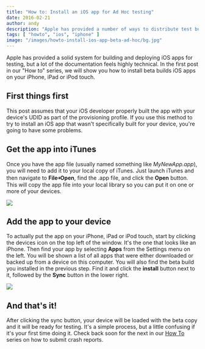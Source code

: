 ```yaml
---
title: "How to: Install an iOS app for Ad Hoc testing"
date: 2016-02-21
author: andy
description: "Apple has provided a number of ways to distribute test builds for iOS devices. Here's the simplest."
tags: [ "howto", "ios", "iphone" ]
image: "/images/howto-install-ios-app-beta-ad-hoc/bg.jpg"
---
```


Apple has provided a solid system for building and deploying iOS apps for testing, but a lot of the documentation feels highly technical. In the first post in our "How to" series, we will show you how to install beta builds iOS apps on your iPhone, iPad or iPod touch.

## First things first

This post assumes that your iOS developer properly built the app with your device's UDID as part of the provisioning profile. If you use this method to try to install an iOS app that wasn't specifically built for your device, you're going to have some problems.

## Get the app into iTunes

Once you have the app file (usually named something like _MyNewApp.app_), you will need to add it to your local copy of iTunes. Just launch iTunes and then navigate to **File&#65515;Open**, find the .app file, and click the  **Open** button. This will copy the app file into your local library so you can put it on one or more of your devices.

![](/images/howto-install-ios-app-beta-ad-hoc/add-to-itunes.png)

## Add the app to your device

To actually put the app on your iPhone, iPad or iPod touch, start by clicking the devices icon on the top left of the window. It's the one that looks like an iPhone. Then find your app by selecting **Apps** from the Settings menu on the left. You will be shown a list of all apps that were either downloaded or backed up from a device on this computer. You will also find the beta build you installed in the previous step. Find it and click the **install** button next to it, followed by the **Sync** button in the lower right.

![](/images/howto-install-ios-app-beta-ad-hoc/select-for-installation.png)

## And that's it!

After clicking the sync button, your device will be loaded with the beta copy and it will be ready for testing. It's a simple process, but a little confusing if it's your first time doing it. Check back soon for the next in our [How To](/tags/howto) series on how to submit crash reports.